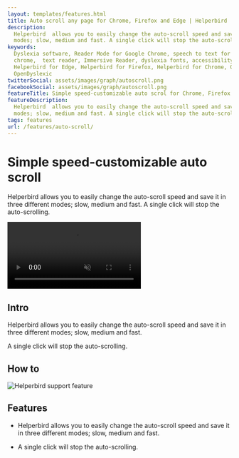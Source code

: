 ```yaml
---
layout: templates/features.html
title: Auto scroll any page for Chrome, Firefox and Edge | Helperbird
description:
  Helperbird  allows you to easily change the auto-scroll speed and save it in three different
  modes; slow, medium and fast. A single click will stop the auto-scrolling.
keywords:
  Dyslexia software, Reader Mode for Google Chrome, speech to text for chrome, Text to speech for
  chrome,  text reader, Immersive Reader, dyslexia fonts, accessibility software, dyslexia software,
  Helperbird for Edge, Helperbird for Firefox, Helperbird for Chrome, Opendyslexic for Chrome,
  OpenDyslexic
twitterSocial: assets/images/graph/autoscroll.png
facebookSocial: assets/images/graph/autoscroll.png
featureTitle: Simple speed-customizable auto scrol for Chrome, Firefox and Edge
featureDescription:
  Helperbird  allows you to easily change the auto-scroll speed and save it in three different
  modes; slow, medium and fast. A single click will stop the auto-scrolling.
tags: features
url: /features/auto-scroll/
---
```









<div class="bg-white ">
	<div class="relative overflow-hidden">
		<div class="relative pb-12 sm:pb-12">
			<div class="mt-16 mx-auto max-w-7xl px-4 sm:mt-24 sm:px-6">
				<div class="text-center">
					<h1 class="text-4xl tracking-tight font-extrabold text-gray-900 sm:text-5xl md:text-6xl"><span class="block">Simple speed-customizable auto scroll</span> </h1>
					<p class="mt-3 max-w-md mx-auto text-base text-gray-500 sm:text-lg md:mt-5 md:text-xl md:max-w-3xl">
Helperbird allows you to easily change the auto-scroll speed and save it in three different modes;
slow, medium and fast. A single click will stop the auto-scrolling.</p>
				</div>
			</div>
		</div>
		<div class="relative">
			<div class="max-w-3xl mx-auto px-4 sm:px-6">
				<video autoplay="autoplay" class="relative rounded-lg shadow-lg" control="control" loop="loop" muted="muted" playsinline="playsinline"><source src="/assets/videos/home.webm" type="video/webm"><source src="/assets/videos/home.mp4" type="video/mp4"></video>
			</div>
		</div>
	</div>

</div>

<div class="relative py-16 bg-white overflow-hidden">
  <div class="relative px-4 sm:px-6 lg:px-8">
    <div class="mt-6 prose prose-pink prose-lg mx-auto">

<div class="mt-16 mx-auto max-w-7xl px-4 sm:mt-24 sm:px-6">





## Intro

Helperbird allows you to easily change the auto-scroll speed and save it in three different modes;
slow, medium and fast.

A single click will stop the auto-scrolling.

## How to


![Helperbird support feature](/assets/images/new/adjust-letters-and-words/adjust-letters-and-words-helperbird.png)


## Features

- Helperbird allows you to easily change the auto-scroll speed and save it in three different modes;
  slow, medium and fast.
- A single click will stop the auto-scrolling.


  </div>
  </div>
</div>